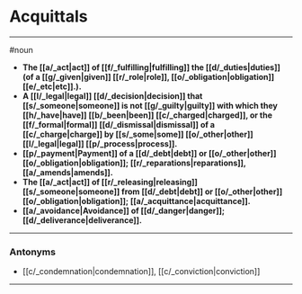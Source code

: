 # Acquittals
---
#noun
- **The [[a/_act|act]] of [[f/_fulfilling|fulfilling]] the [[d/_duties|duties]] (of a [[g/_given|given]] [[r/_role|role]], [[o/_obligation|obligation]] [[e/_etc|etc]].).**
- **A [[l/_legal|legal]] [[d/_decision|decision]] that [[s/_someone|someone]] is not [[g/_guilty|guilty]] with which they [[h/_have|have]] [[b/_been|been]] [[c/_charged|charged]], or the [[f/_formal|formal]] [[d/_dismissal|dismissal]] of a [[c/_charge|charge]] by [[s/_some|some]] [[o/_other|other]] [[l/_legal|legal]] [[p/_process|process]].**
- **[[p/_payment|Payment]] of a [[d/_debt|debt]] or [[o/_other|other]] [[o/_obligation|obligation]]; [[r/_reparations|reparations]], [[a/_amends|amends]].**
- **The [[a/_act|act]] of [[r/_releasing|releasing]] [[s/_someone|someone]] from [[d/_debt|debt]] or [[o/_other|other]] [[o/_obligation|obligation]]; [[a/_acquittance|acquittance]].**
- **[[a/_avoidance|Avoidance]] of [[d/_danger|danger]]; [[d/_deliverance|deliverance]].**
---
### Antonyms
- [[c/_condemnation|condemnation]], [[c/_conviction|conviction]]
---
